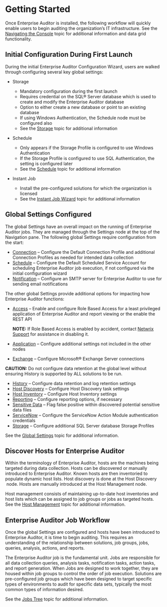 # Getting Started

Once Enterprise Auditor is installed, the following workflow will quickly enable users to begin
auditing the organization’s IT infrastructure. See the
[Navigating the Console](/docs/accessanalyzer/11.6/accessanalyzer/admin/navigate/overview.md)
topic for additional information and data grid functionality.

## Initial Configuration During First Launch

During the initial Enterprise Auditor Configuration Wizard, users are walked through configuring
several key global settings:

- Storage

    - Mandatory configuration during the first launch
    - Requires credential on the SQL® Server database which is used to create and modify the
      Enterprise Auditor database
    - Option to either create a new database or point to an existing database
    - If using Windows Authentication, the Schedule node must be configured also
    - See the
      [Storage](/docs/accessanalyzer/11.6/accessanalyzer/admin/settings/storage/overview.md)
      topic for additional information

- Schedule

    - Only appears if the Storage Profile is configured to use Windows Authentication
    - If the Storage Profile is configured to use SQL Authentication, the setting is configured
      later
    - See the
      [Schedule](/docs/accessanalyzer/11.6/accessanalyzer/admin/settings/schedule.md)
      topic for additional information

- Instant Job

    - Install the pre-configured solutions for which the organization is licensed
    - See the
      [Instant Job Wizard](/docs/accessanalyzer/11.6/accessanalyzer/admin/jobs/instantjobs/overview.md)
      topic for additional information

## Global Settings Configured

The global Settings have an overall impact on the running of Enterprise Auditor jobs. They are
managed through the Settings node at the top of the Navigation pane. The following global Settings
require configuration from the start:

- [Connection](/docs/accessanalyzer/11.6/accessanalyzer/admin/settings/connection/overview.md)
  – Configure the Default Connection Profile and additional Connection Profiles as needed for
  intended data collection
- [Schedule](/docs/accessanalyzer/11.6/accessanalyzer/admin/settings/schedule.md) –
  Configure the Default Scheduled Service Account for scheduling Enterprise Auditor job execution,
  if not configured via the initial configuration wizard
- [Notification](/docs/accessanalyzer/11.6/accessanalyzer/admin/settings/notification.md)
  – Configure an SMTP server for Enterprise Auditor to use for sending email notifications

The other global Settings provide additional options for impacting how Enterprise Auditor functions:

- [Access](/docs/accessanalyzer/11.6/accessanalyzer/admin/settings/access/overview.md)
  – Enable and configure Role Based Access for a least privileged application of Enterprise Auditor
  and report viewing or the enable the REST API

    **NOTE:** If Role Based Access is enabled by accident, contact
    [Netwrix Support](https://www.netwrix.com/support.html) for assistance in disabling it.

- [Application](/docs/accessanalyzer/11.6/accessanalyzer/admin/settings/application/overview.md)
  – Configure additional settings not included in the other nodes
- [Exchange](/docs/accessanalyzer/11.6/accessanalyzer/admin/settings/exchange.md) –
  Configure Microsoft® Exchange Server connections

**CAUTION:** Do not configure data retention at the global level without ensuring History is
supported by ALL solutions to be run.

- [History](/docs/accessanalyzer/11.6/accessanalyzer/admin/settings/history.md) –
  Configure data retention and log retention settings
- [Host Discovery](/docs/accessanalyzer/11.6/accessanalyzer/admin/settings/hostdiscovery.md)
  – Configure Host Discovery task settings
- [Host Inventory](/docs/accessanalyzer/11.6/accessanalyzer/admin/settings/hostinventory.md)
  – Configure Host Inventory settings
- [Reporting](/docs/accessanalyzer/11.6/accessanalyzer/admin/settings/reporting.md)
  – Configure reporting options, if necessary
- [Sensitive Data](/docs/accessanalyzer/11.6/accessanalyzer/admin/settings/sensitivedata/overview.md)
  – Flag false positive within discovered potential sensitive data files
- [ServiceNow](/docs/accessanalyzer/11.6/accessanalyzer/admin/settings/servicenow.md)
  – Configure the ServiceNow Action Module authentication credentials
- [Storage](/docs/accessanalyzer/11.6/accessanalyzer/admin/settings/storage/overview.md)
  – Configure additional SQL Server database Storage Profiles

See the
[Global Settings](/docs/accessanalyzer/11.6/accessanalyzer/admin/settings/overview.md)
topic for additional information.

## Discover Hosts for Enterprise Auditor

Within the terminology of Enterprise Auditor, hosts are the machines being targeted during data
collection. Hosts can be discovered or manually introduced to Enterprise Auditor. Known hosts are
then inventoried to populate dynamic host lists. Host discovery is done at the Host Discovery  node.
Hosts are manually introduced at the Host Management node.

Host management consists of maintaining up-to-date host inventories and host lists which can be
assigned to job groups or jobs as targeted hosts. See the
[Host Management](/docs/accessanalyzer/11.6/accessanalyzer/admin/hostmanagement/overview.md)
topic for additional information.

## Enterprise Auditor Job Workflow

Once the global Settings are configured and hosts have been introduced to Enterprise Auditor, it is
time to begin auditing. This requires an understanding of the relationship between solutions, job
groups, jobs, queries, analysis, actions, and reports.

The Enterprise Auditor job is the fundamental unit. Jobs are responsible for all data collection
queries, analysis tasks, notification tasks, action tasks, and report generation. When Jobs are
designed to work together, they are housed within job groups to control the order of job execution.
Solutions are pre-configured job groups which have been designed to target specific types of
environments to audit for specific data sets, typically the most common types of information
desired.

See the [Jobs Tree](/docs/accessanalyzer/11.6/accessanalyzer/admin/jobs/overview.md)
topic for additional information.

